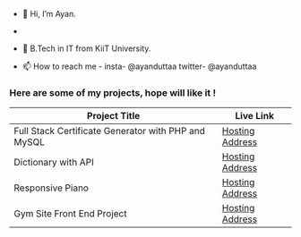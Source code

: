 - 👋 Hi, I’m Ayan.
- 
- 🌱 B.Tech in IT from KiiT University.

- 📫 How to reach me - insta- @ayanduttaa twitter- @ayanduttaa

<!---
ayanduttaa/ayanduttaa is a ✨ special ✨ repository because its `README.md` (this file) appears on your GitHub profile.
You can click the Preview link to take a look at your changes.
--->
<h3>Here are some of my projects, hope will like it !</h3>

      
| Project Title                                  | Live Link                                  |
| --------------------------------------------- | --------------------------------------------- |
| Full Stack Certificate Generator with PHP and MySQL | [Hosting Address](https://cerprogphp.000webhostapp.com/) |
| Dictionary with API                            | [Hosting Address](https://ayanduttaa.github.io/myDict/) |
| Responsive Piano                               | [Hosting Address](https://ayanduttaa.github.io/myPiano/) |
| Gym Site Front End Project                    | [Hosting Address](https://ayanduttaa.github.io/gymSite/) |

      
  
